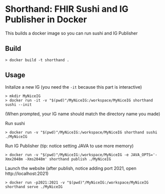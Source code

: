 # Shorthand: FHIR Sushi and IG Publisher in Docker

This builds a docker image so you can run sushi and IG Publisher

## Build

```
> docker build -t shorthand .
```

## Usage

Initalize a new IG (you need the `-it` because this part is interactive)
```
> mkdir MyNiceIG
> docker run -it -v "$(pwd)"/MyNiceIG:/workspace/MyNiceIG shorthand sushi --init
```
(When prompted, your IG name should match the directory name you made)


Run sushi
```
> docker run -v "$(pwd)"/MyNiceIG:/workspace/MyNiceIG shorthand sushi ./MyNiceIG
```

Run IG Publisher (tip: notice setting JAVA to use more memory)
```
> docker run -v "$(pwd)"/MyNiceIG:/workspace/MyNiceIG -e JAVA_OPTS='-Xmx2048m -Xms2048m' shorthand publish ./MyNiceIG
```

Launch the website (after publish, notice adding port 2021, open http://localhost:2021)
```
> docker run -p2021:2021 -v "$(pwd)"/MyNiceIG:/workspace/MyNiceIG shorthand serve ./MyNiceIG
```

